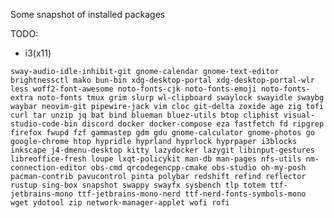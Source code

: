 Some snapshot of installed packages

TODO:

- i3(x11)

`sway-audio-idle-inhibit-git gnome-calendar gnome-text-editor brightnessctl mako bun-bin xdg-desktop-portal xdg-desktop-portal-wlr less woff2-font-awesome noto-fonts-cjk noto-fonts-emoji noto-fonts-extra noto-fonts tmux grim slurp wl-clipboard swaylock swayidle swaybg waybar neovim-git pipewire-jack vim cloc git-delta zoxide age zig tofi curl tar unzip jq bat bind blueman bluez-utils btop cliphist visual-studio-code-bin discord docker docker-compose eza fastfetch fd ripgrep firefox fwupd fzf gammastep gdm gdu gnome-calculator gnome-photos go google-chrome htop hypridle hyprland hyprlock hyprpaper i3blocks inkscape j4-dmenu-desktop kitty lazydocker lazygit libinput-gestures libreoffice-fresh loupe lxqt-policykit man-db man-pages nfs-utils nm-connection-editor obs-cmd qrcodegencpp-cmake obs-studio oh-my-posh pacman-contrib pavucontrol pinta polybar redshift refind reflector rustup sing-box snapshot swappy swayfx sysbench tlp totem ttf-jetbrains-mono ttf-jetbrains-mono-nerd ttf-nerd-fonts-symbols-mono wget ydotool zip network-manager-applet wofi rofi`
